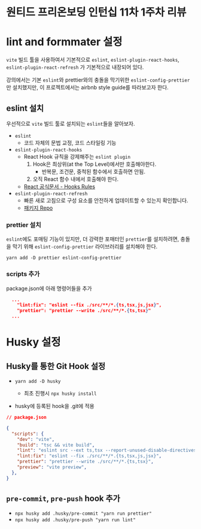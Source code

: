 # 원티드 프리온보딩 인턴십 11차 1주차 리뷰

# lint and formmater 설정

`vite` 빌드 툴을 사용하여서 기본적으로 `eslint`, `eslint-plugin-react-hooks`, `eslint-plugin-react-refresh` 가 기본적으로 내장되어 있다.

강의에서는 기본 `eslint`와 prettier와의 충돌을 막기위한 `eslint-config-prettier` 만 설치했지만, 이 프로젝트에서는 airbnb style guide를 따라보고자 한다.

## eslint 설치

우선적으로 `vite` 빌드 툴로 설치되는 `eslint`들을 알아보자.

- `eslint`
  - 코드 자체의 문법 교정, 코드 스타일링 기능
- `eslint-plugin-react-hooks`
  - React Hook 규칙을 강제해주는 `eslint plugin`
    1. Hook은 최상위(at the Top Level)에서만 호출해야한다.
       - 반복문, 조건문, 중척된 함수에서 호출하면 안됨.
    2. 오직 React 함수 내에서 호출해야 한다.
  - [React 공식문서 - Hooks Rules](https://legacy.reactjs.org/docs/hooks-rules.html)
- `eslint-plugin-react-refresh`
  - 빠른 새로 고침으로 구성 요소를 안전하게 업데이트할 수 있는지 확인합니다.
  - [패키지 Repo](https://github.com/ArnaudBarre/eslint-plugin-react-refresh)

### prettier 설치

`eslint`에도 포매팅 기능이 있지만, 더 강력한 포매터인 `prettier`를 설치하려면, 충돌을 막기 위해 `eslint-config-prettier` 라이브러리를 설치해야 한다.

`yarn add -D prettier eslint-config-prettier`

### scripts 추가

package.json에 아래 명령어들을 추가

```json
  ...
    "lint:fix": "eslint --fix ./src/**/*.{ts,tsx,js,jsx}",
    "prettier": "prettier --write ./src/**/*.{ts,tsx}"
  ...
```
  
# Husky 설정

## Husky를 통한 Git Hook 설정
- `yarn add -D husky`  
   - 최초 진행시 `npx husky install`  

- husky에 등록된 hook을 .git에 적용
```json
// package.json

{
  "scripts": {
    "dev": "vite",
    "build": "tsc && vite build",
    "lint": "eslint src --ext ts,tsx --report-unused-disable-directives --max-warnings 0",
    "lint:fix": "eslint --fix ./src/**/*.{ts,tsx,js,jsx}",
    "prettier": "prettier --write ./src/**/*.{ts,tsx}",
    "preview": "vite preview",
  },
}
```  

## `pre-commit`, `pre-push` hook 추가

- `npx husky add .husky/pre-commit "yarn run prettier"`
- `npx husky add .husky/pre-push "yarn run lint"`



